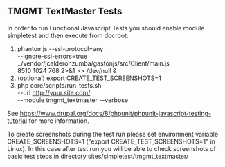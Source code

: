 TMGMT TextMaster Tests
----------------------


In order to run Functional Javascript Tests you should enable module
 simpletest and then execute from docroot:
1. phantomjs --ssl-protocol=any \
 --ignore-ssl-errors=true \
 ../vendor/jcalderonzumba/gastonjs/src/Client/main.js \
  8510 1024 768 2>&1 >> /dev/null &
2. (optional)
  export CREATE_TEST_SCREENSHOTS=1
3. php core/scripts/run-tests.sh \
    --url http://your.site.com/ \
    --module tmgmt_textmaster --verbose
    
See https://www.drupal.org/docs/8/phpunit/phpunit-javascript-testing-tutorial
for more information.

To create screenshots during the test run please set 
environment variable CREATE_SCREENSHOTS=1 ("export CREATE_TEST_SCREENSHOTS=1"
in Linux). In this case after test run you will be able to check screenshots 
of basic test steps in directory sites/simpletest/tmgmt_textmaster/
